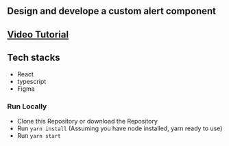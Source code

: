 ## Design and develope a custom alert component

## [Video Tutorial](https://youtu.be/K2ns8_jGkYQ)


## Tech stacks

- React
- typescript
- Figma 

### Run Locally

- Clone this Repository or download the Repository
- Run `yarn install` (Assuming you have node installed, yarn ready to use)
- Run `yarn start`
